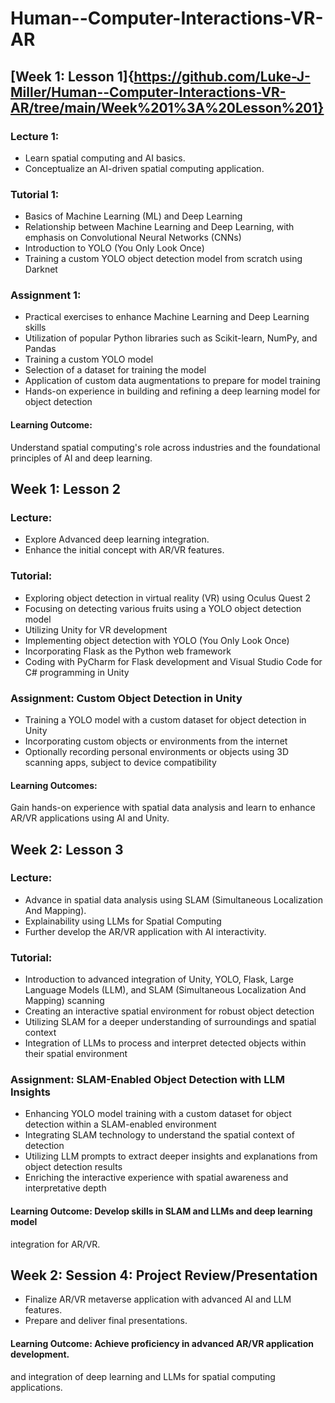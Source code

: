 # Human--Computer-Interactions-VR-AR

 ## [Week 1: Lesson 1]{https://github.com/Luke-J-Miller/Human--Computer-Interactions-VR-AR/tree/main/Week%201%3A%20Lesson%201}
 ### Lecture 1:
 - Learn spatial computing and AI basics.
 - Conceptualize an AI-driven spatial computing application.
 ### Tutorial 1:
 - Basics of Machine Learning (ML) and Deep Learning
 - Relationship between Machine Learning and Deep Learning, with 
emphasis on Convolutional Neural Networks (CNNs)
 - Introduction to YOLO (You Only Look Once)
- Training a custom YOLO object detection model from scratch using 
Darknet
 ### Assignment 1:
 - Practical exercises to enhance Machine Learning and Deep Learning skills
 - Utilization of popular Python libraries such as Scikit-learn, NumPy, and 
Pandas
 - Training a custom YOLO model
 - Selection of a dataset for training the model
 - Application of custom data augmentations to prepare for model training
 - Hands-on experience in building and refining a deep learning model for 
object detection
 #### Learning Outcome: 
 Understand spatial computing's role across industries and the 
foundational principles of AI and deep learning.
 ## Week 1: Lesson 2
 ### Lecture:
 - Explore Advanced deep learning integration.
 - Enhance the initial concept with AR/VR features.
 ### Tutorial:
 - Exploring object detection in virtual reality (VR) using Oculus Quest 2
 - Focusing on detecting various fruits using a YOLO object detection model
 - Utilizing Unity for VR development
 - Implementing object detection with YOLO (You Only Look Once)
 - Incorporating Flask as the Python web framework
 - Coding with PyCharm for Flask development and Visual Studio Code for 
C# programming in Unity
### Assignment: Custom Object Detection in Unity
 - Training a YOLO model with a custom dataset for object detection in 
Unity
 - Incorporating custom objects or environments from the internet
 - Optionally recording personal environments or objects using 3D scanning 
apps, subject to device compatibility
 #### Learning Outcomes: 
 Gain hands-on experience with spatial data analysis and learn to 
enhance AR/VR applications using AI and Unity.
 ## Week 2: Lesson 3
 ### Lecture:
 - Advance in spatial data analysis using SLAM (Simultaneous Localization 
And Mapping).
 - Explainability using LLMs for Spatial Computing
 - Further develop the AR/VR application with AI interactivity.
### Tutorial:
 - Introduction to advanced integration of Unity, YOLO, Flask, Large 
Language Models (LLM), and SLAM (Simultaneous Localization And 
Mapping) scanning
 - Creating an interactive spatial environment for robust object detection
 - Utilizing SLAM for a deeper understanding of surroundings and spatial 
context
 - Integration of LLMs to process and interpret detected objects within their 
spatial environment
 ### Assignment: SLAM-Enabled Object Detection with LLM Insights
 - Enhancing YOLO model training with a custom dataset for object 
detection within a SLAM-enabled environment
 - Integrating SLAM technology to understand the spatial context of 
detection
 - Utilizing LLM prompts to extract deeper insights and explanations from 
object detection results
 - Enriching the interactive experience with spatial awareness and 
interpretative depth
 #### Learning Outcome: Develop skills in SLAM and LLMs and deep learning model 
integration for AR/VR.
##  Week 2: Session 4: Project Review/Presentation
 - Finalize AR/VR metaverse application with advanced AI and LLM features.
 - Prepare and deliver final presentations.
#### Learning Outcome: Achieve proficiency in advanced AR/VR application development.
and integration of deep learning and LLMs for spatial computing applications.
